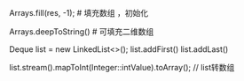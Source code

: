 Arrays.fill(res, -1); # 填充数组 ，初始化

Arrays.deepToString() # 可填充二维数组

Deque<Integer> list = new LinkedList<>();
list.addFirst()
list.addLast()

list.stream().mapToInt(Integer::intValue).toArray(); // list转数组
